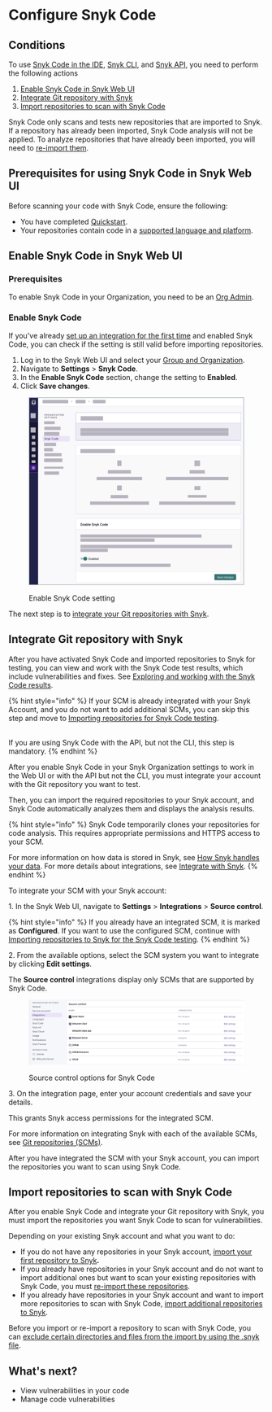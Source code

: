 # Configure Snyk Code

## Conditions

To use [Snyk Code in the IDE](use-snyk-code-in-the-ide.md), [Snyk CLI](../../snyk-cli/scan-and-maintain-projects-using-the-cli/snyk-cli-for-snyk-code/), and [Snyk API](../../snyk-api/), you need to perform the following actions

1. [Enable Snyk Code in Snyk Web UI](configure-snyk-code.md#enable-snyk-code-in-snyk-web-ui)
2. [Integrate Git repository with Snyk](configure-snyk-code.md#integrate-git-repository-with-snyk)
3. [Import repositories to scan with Snyk Code](configure-snyk-code.md#import-repositories-to-scan-with-snyk-code)

Snyk Code only scans and tests new repositories that are imported to Snyk. If a repository has already been imported, Snyk Code analysis will not be applied. To analyze repositories that have already been imported, you will need to [re-import them](import-repository-to-snyk/#re-import-repository-to-snyk).

## Prerequisites for using Snyk Code in Snyk Web UI

Before scanning your code with Snyk Code, ensure the following:

* You have completed [Quickstart](../../getting-started/quickstart/).
* Your repositories contain code in a [supported language and platform](../../scan-applications/supported-languages-and-frameworks/).&#x20;

## Enable Snyk Code in Snyk Web UI

### Prerequisites

To enable Snyk Code in your Organization, you need to be an [Org Admin](../../snyk-admin/manage-permissions-and-roles/default-user-roles.md).

### Enable Snyk Code&#x20;

If you've already [set up an integration for the first time](../../getting-started/quickstart/set-up-an-integration.md) and enabled Snyk Code, you can check if the setting is still valid before importing repositories.

1. Log in to the Snyk Web UI and select your [Group and Organization](../../snyk-admin/manage-groups-and-organizations/).
2. Navigate to **Settings** > **Snyk Code**.
3. In the **Enable Snyk Code** section, change the setting to **Enabled**.
4. Click **Save changes**.

<figure><img src="../../.gitbook/assets/Enable Snyk Code.png" alt="Enable Snyk Code setting"><figcaption><p>Enable Snyk Code setting</p></figcaption></figure>

The next step is to [integrate your Git repositories with Snyk](configure-snyk-code.md#integrate-git-repository-with-snyk).

## Integrate Git repository with Snyk

After you have activated Snyk Code and imported repositories to Snyk for testing, you can view and work with the Snyk Code test results, which include vulnerabilities and fixes. See [Exploring and working with the Snyk Code results](manage-code-vulnerabilities/).

{% hint style="info" %}
If your SCM is already integrated with your Snyk Account, and you do not want to add additional SCMs, you can skip this step and move to [Importing repositories for Snyk Code testing](broken-reference).

\
If you are using Snyk Code with the API, but not the CLI, this step is mandatory.
{% endhint %}

After you enable Snyk Code in your Snyk Organization settings to work in the Web UI or with the API but not the CLI, you must integrate your account with the Git repository you want to test.

Then, you can import the required repositories to your Snyk account, and Snyk Code automatically analyzes them and displays the analysis results.

{% hint style="info" %}
Snyk Code temporarily clones your repositories for code analysis. This requires appropriate permissions and HTTPS access to your SCM.

For more information on how data is stored in Snyk, see [How Snyk handles your data](../../more-info/how-snyk-handles-your-data.md). For more details about integrations, see [Integrate with Snyk](../../integrate-with-snyk/).
{% endhint %}

To integrate your SCM with your Snyk account:

1\. In the Snyk Web UI, navigate to **Settings** > **Integrations** > **Source control**.

{% hint style="info" %}
If you already have an integrated SCM, it is marked as **Configured**. If you want to use the configured SCM, continue with[ Importing repositories to Snyk for the Snyk Code testing](broken-reference).
{% endhint %}

2\. From the available options, select the SCM system you want to integrate by clicking **Edit settings**.

The **Source control** integrations display only SCMs that are supported by Snyk Code.

<figure><img src="../../.gitbook/assets/code_source_control_options.png" alt=""><figcaption><p>Source control options for Snyk Code</p></figcaption></figure>

3\. On the integration page, enter your account credentials and save your details.

This grants Snyk access permissions for the integrated SCM.

For more information on integrating Snyk with each of the available SCMs, see [Git repositories (SCMs)](../../integrate-with-snyk/git-repositories-scms-integrations-with-snyk/).

After you have integrated the SCM with your Snyk account, you can import the repositories you want to scan using Snyk Code.

## Import repositories to scan with Snyk Code

After you enable Snyk Code and integrate your Git repository with Snyk, you must import the repositories you want Snyk Code to scan for vulnerabilities.

Depending on your existing Snyk account and what you want to do:

* If you do not have any repositories in your Snyk account, [import your first repository to Snyk](../../getting-started/quickstart/import-a-project.md)**.**
* If you already have repositories in your Snyk account and do not want to import additional ones but want to scan your existing repositories with Snyk Code, you must [re-import these repositories](import-repository-to-snyk/#re-import-repository-to-snyk).
* If you already have repositories in your Snyk account and want to import more repositories to scan with Snyk Code, [import additional repositories to Snyk](import-repository-to-snyk/).

Before you import or re-import a repository to scan with Snyk Code, you can [exclude certain directories and files from the import by using the .snyk file](import-repository-to-snyk/excluding-directories-and-files-from-the-import-process.md).

## What's next?

* View vulnerabilities in your code
* Manage code vulnerabilities
